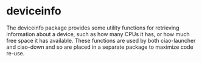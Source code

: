 # deviceinfo

The deviceinfo package provides some utility functions for retrieving
information about a device, such as how many CPUs it has, or how much
free space it has available.  These functions are used by both ciao-launcher
and ciao-down and so are placed in a separate package to maximize code
re-use.